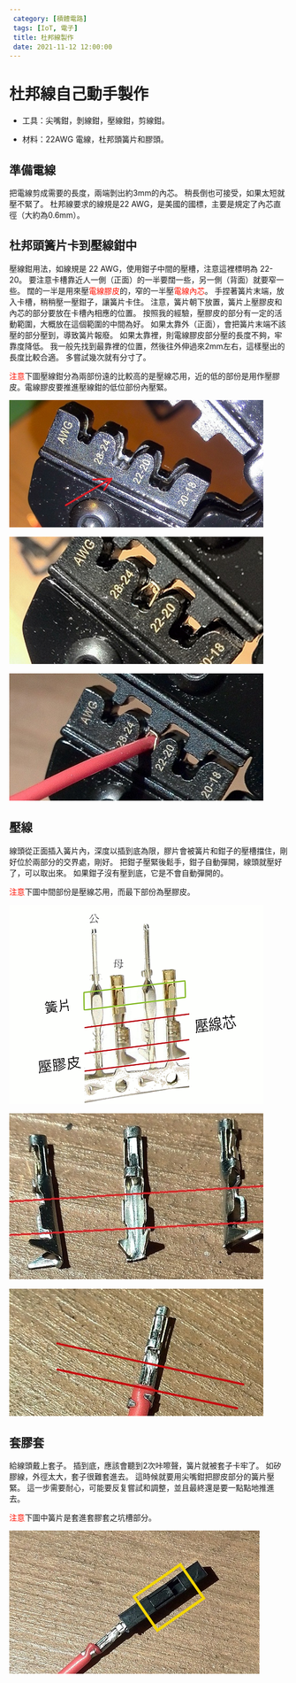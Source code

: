 ```yaml
---
 category: [積體電路]
 tags: [IoT, 電子]
 title: 杜邦線製作
 date: 2021-11-12 12:00:00
---
```


# 杜邦線自己動手製作

  - 工具：尖嘴鉗，剝線鉗，壓線鉗，剪線鉗。

  - 材料：22AWG 電線，杜邦頭簧片和膠頭。

## 準備電線

 把電線剪成需要的長度，兩端剝出約3mm的內芯。 稍長倒也可接受，如果太短就壓不緊了。 杜邦線要求的線規是22 AWG，是美國的國標，主要是規定了內芯直徑（大約為0.6mm）。

## 杜邦頭簧片卡到壓線鉗中

壓線鉗用法，如線規是 22 AWG，使用鉗子中間的壓槽，注意這裡標明為 22-20。 要注意卡槽靠近人一側（正面）的一半要闊一些，另一側（背面）就要窄一些。 闊的一半是用來壓<font color="#FF1000">電線膠皮</font>的，窄的一半壓<font color="#FF1000">電線內芯</font>。 手捏著簧片末端，放入卡槽，稍稍壓一壓鉗子，讓簧片卡住。 注意，簧片朝下放置，簧片上壓膠皮和內芯的部分要放在卡槽內相應的位置。 按照我的經驗，壓膠皮的部分有一定的活動範圍，大概放在這個範圍的中間為好。 如果太靠外（正面），會把簧片末端不該壓的部分壓到，導致簧片報廢。 如果太靠裡，則電線膠皮部分壓的長度不夠，牢靠度降低。 我一般先找到最靠裡的位置，然後往外伸過來2mm左右，這樣壓出的長度比較合適。 多嘗試幾次就有分寸了。

<font color="#FF1000">注意</font>下圖壓線鉗分為兩部份遠的比較高的是壓線芯用，近的低的部份是用作壓膠皮。電線膠皮要推進壓線鉗的低位部份內壓緊。

![](../assets/img/iot/cableclip0.png)

![](../assets/img/iot/cableclip.png)

![](../assets/img/iot/cableend.png)

## 壓線
線頭從正面插入簧片內，深度以插到底為限，膠片會被簧片和鉗子的壓槽擋住，剛好位於兩部分的交界處，剛好。 把鉗子壓緊後鬆手，鉗子自動彈開，線頭就壓好了，可以取出來。 如果鉗子沒有壓到底，它是不會自動彈開的。

<font color="#FF1000">注意</font>下圖中間部份是壓線芯用，而最下部份為壓膠皮。

![](../assets/img/iot/cablepin.png)

![](../assets/img/iot/cablehead.png)

![](../assets/img/iot/cablezone.png)

## 套膠套
 給線頭戴上套子。 插到底，應該會聽到2次咔嚓聲，簧片就被套子卡牢了。 如矽膠線，外徑太大，套子很難套進去。 這時候就要用尖嘴鉗把膠皮部分的簧片壓緊。 這一步需要耐心，可能要反复嘗試和調整，並且最終還是要一點點地推進去。

<font color="#FF1000">注意</font>下圖中簧片是套進套膠套之坑槽部分。

![](../assets/img/iot/cablecover.png)